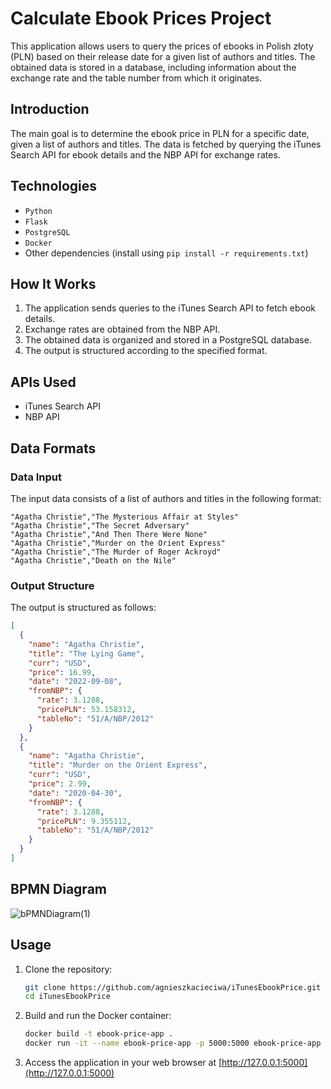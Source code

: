 # Calculate Ebook Prices Project
This application allows users to query the prices of ebooks in Polish złoty (PLN) based on their release date for a given list of authors and titles. The obtained data is stored in a database, including information about the exchange rate and the table number from which it originates.

## Introduction
The main goal is to determine the ebook price in PLN for a specific date, given a list of authors and titles. The data is fetched by querying the iTunes Search API for ebook details and the NBP API for exchange rates.

## Technologies
- `Python`
- `Flask`
- `PostgreSQL`
- `Docker`
- Other dependencies (install using `pip install -r requirements.txt`)

## How It Works
1. The application sends queries to the iTunes Search API to fetch ebook details.
2. Exchange rates are obtained from the NBP API.
3. The obtained data is organized and stored in a PostgreSQL database.
4. The output is structured according to the specified format.

## APIs Used
- iTunes Search API
- NBP API

## Data Formats 

### Data Input
The input data consists of a list of authors and titles in the following format:
```arduino
"Agatha Christie","The Mysterious Affair at Styles"
"Agatha Christie","The Secret Adversary"
"Agatha Christie","And Then There Were None"
"Agatha Christie","Murder on the Orient Express"
"Agatha Christie","The Murder of Roger Ackroyd"
"Agatha Christie","Death on the Nile"
```
### Output Structure
The output is structured as follows:
```json
[
  {
    "name": "Agatha Christie",
    "title": "The Lying Game",
    "curr": "USD",
    "price": 16.99,
    "date": "2022-09-08",
    "fromNBP": {
      "rate": 3.1288,
      "pricePLN": 53.158312,
      "tableNo": "51/A/NBP/2012"
    }
  },
  {
    "name": "Agatha Christie",
    "title": "Murder on the Orient Express",
    "curr": "USD",
    "price": 2.99,
    "date": "2020-04-30",
    "fromNBP": {
      "rate": 3.1288,
      "pricePLN": 9.355112,
      "tableNo": "51/A/NBP/2012"
    }
  }
]
```

## BPMN Diagram

![bPMNDiagram(1)](https://github.com/agnieszkacieciwa/iTunesEbookPrice/assets/88035266/ee630a54-3b9d-4d35-868b-ab9185aa9a35)


## Usage 
1. Clone the repository:
   ```bash
   git clone https://github.com/agnieszkacieciwa/iTunesEbookPrice.git
   cd iTunesEbookPrice
   ```
2. Build and run the Docker container:
   ```bash
   docker build -t ebook-price-app .
   docker run -it --name ebook-price-app -p 5000:5000 ebook-price-app
   ```
3. Access the application in your web browser at [http://127.0.0.1:5000](http://127.0.0.1:5000)


